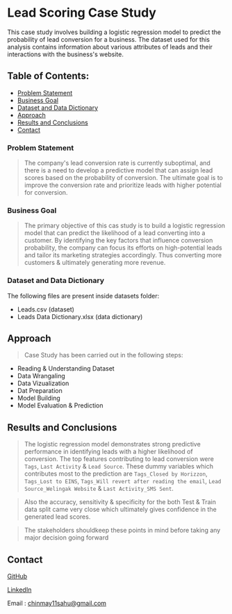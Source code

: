 # Lead Scoring Case Study

This case study involves building a logistic regression model to predict the probability of lead conversion for a business. The dataset used for this analysis contains information about various attributes of leads and their interactions with the business's website.
## Table of Contents:
* [Problem Statement](#problem-statement)
* [Business Goal](#business-goal)
* [Dataset and Data Dictionary](#dataset-and-data-dictionary)
* [Approach](#approach)
* [Results and Conclusions](#results_and_conclusions)
* [Contact](#contact)
  
### Problem Statement
> The company's lead conversion rate is currently suboptimal, and there is a need to develop a predictive model that can assign lead scores based on the probability of conversion. The ultimate goal is to improve the conversion rate and prioritize leads with higher potential for conversion.

### Business Goal
> The primary objective of this cas study is to build a logistic regression model that can predict the likelihood of a lead converting into a customer. By identifying the key factors that influence conversion probability, the company can focus its efforts on high-potential leads and tailor its marketing strategies accordingly. Thus converting more customers & ultimately generating more revenue.

### Dataset and Data Dictionary
The following files are present inside datasets folder:
- Leads.csv (dataset)
- Leads Data Dictionary.xlsx (data dictionary)

## Approach

> Case Study has been carried out in the following steps:
- Reading & Understanding Dataset
- Data Wrangaling
- Data Vizualization
- Dat Preparation
- Model Building
- Model Evaluation & Prediction

## Results and Conclusions

> The logistic regression model demonstrates strong predictive performance in identifying leads with a higher likelihood of conversion. The top features contributing to lead conversion were `Tags`, `Last Activity` & `Lead Source`.
These dummy variables which contributes most to the prediction are `Tags_Closed by Horizzon`, `Tags_Lost to EINS`, `Tags_Will revert after reading the email`, `Lead Source_Welingak Website` & `Last Activity_SMS Sent`.

> Also the accuracy, sensitivity & specificity for the both Test & Train data split came very close which ultimately gives confidence in the generated lead scores.

> The stakeholders shouldkeep these points in mind before taking any major decision going forward

 

## Contact
   
[GitHub](https://github.com/ChinmaySahu10) 
  
[LinkedIn](https://www.linkedin.com/in/chinmaysahu7/)
  
Email : chinmay11sahu@gmail.com
